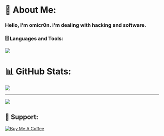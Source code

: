 # 💫 About Me:
### Hello, I'm omicr0n. i'm dealing with hacking and software.


<h3 align="left">🗄️ Languages and Tools:</h3>
<p align="left"> <a href="https://github.com/omicr0nn"><img src="https://skillicons.dev/icons?i=vscode,visualstudio,replit,py,go,html,css,bootstrap,nodejs,postman,git,github,stackoverflow,mongodb,mysql,sqlite,discord,bots,linux"> </a> </p>


# 📊 GitHub Stats:
![](https://github-readme-stats.vercel.app/api/top-langs/?username=omicr0nn&theme=vue-dark&hide_border=false&include_all_commits=false&count_private=false&layout=compact)

---
[![](https://visitcount.itsvg.in/api?id=omicr0nn&icon=3&color=0)](https://visitcount.itsvg.in)

  ## 🫶 Support:

  <a href="https://www.buymeacoffee.com/omicr0n" target="_blank"><img src="https://www.buymeacoffee.com/assets/img/custom_images/orange_img.png" alt="Buy Me A Coffee" style="height: auto !important;width: auto !important;" ></a>

